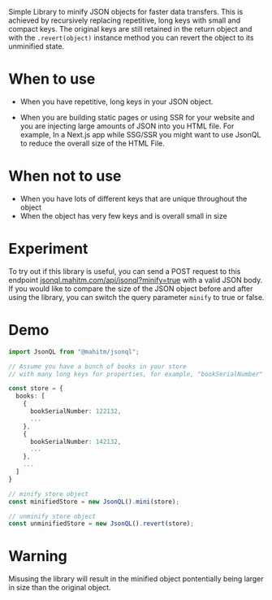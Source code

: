 Simple Library to minify JSON objects for faster data transfers. This is achieved by recursively replacing repetitive, long keys with small and compact keys. The original keys are still retained in the return object and with the `.revert(object)` instance method you can revert the object to its unminified state. 

# When to use
- When you have repetitive, long keys in your JSON object.

- When you are building static pages or using SSR for your website and you are injecting large amounts of JSON into you HTML file. 
  For example, In a Next.js app while SSG/SSR you might want to use JsonQL to reduce the overall size of the HTML File.

# When not to use
 - When you have lots of different keys that are unique throughout the object
 - When the object has very few keys and is overall small in size
 
# Experiment

To try out if this library is useful, you can send a POST request to this endpoint [jsonql.mahitm.com/api/jsonql?minify=true](jsonql.mahitm.com/api/jsonql?minify=true) with a valid JSON body. If you would like to compare the size of the JSON object before and after using the library, you can switch the query parameter `minify` to true or false. 
 
# Demo 

```ts
import JsonQL from "@mahitm/jsonql";

// Assume you have a bunch of books in your store
// with many long keys for properties, for example, "bookSerialNumber"

const store = {
  books: [
    {
      bookSerialNumber: 122132,
      ...
    },
    {
      bookSerialNumber: 142132,
      ...
    },
    ...
  ]
}

// minify store object
const minifiedStore = new JsonQL().mini(store);

// unminify store object
const unminifiedStore = new JsonQL().revert(store);
```
 
# Warning
Misusing the library will result in the minified object pontentially being larger in size than the original object.
